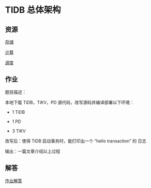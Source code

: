 # TIDB 总体架构

## 资源

[存储](https://pingcap.com/blog-cn/tidb-internal-1/)

[计算](https://pingcap.com/blog-cn/tidb-internal-2/)

[调度](https://pingcap.com/blog-cn/tidb-internal-3/)

## 作业

题目描述：

本地下载 TiDB，TiKV，PD 源代码，改写源码并编译部署以下环境：

- 1 TiDB

- 1 PD

- 3 TiKV

改写后：使得 TiDB 启动事务时，能打印出一个 “hello transaction” 的 日志

输出：一篇文章介绍以上过程

## 解答

[作业解答](homework.md)
